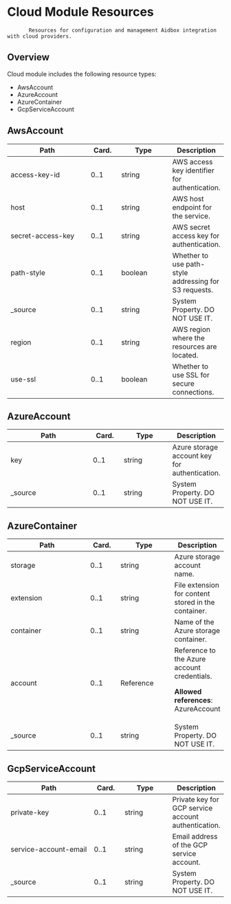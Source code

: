 # Cloud Module Resources


           Resources for configuration and management Aidbox integration with cloud providers.

 ## Overview

Cloud module includes the following resource types:

- AwsAccount
- AzureAccount
- AzureContainer
- GcpServiceAccount

## AwsAccount

<table>
<thead>
<tr>
<th width="290">Path</th>
<th width="70">Card.</th>
<th width="150">Type</th>
<th>Description</th>
</tr>
</thead>
<tbody>
<tr><td width="290">access-key-id</td><td width="70">0..1</td><td width="150">string</td><td>AWS access key identifier for authentication.</td></tr>
<tr><td width="290">host</td><td width="70">0..1</td><td width="150">string</td><td>AWS host endpoint for the service.</td></tr>
<tr><td width="290">secret-access-key</td><td width="70">0..1</td><td width="150">string</td><td>AWS secret access key for authentication.</td></tr>
<tr><td width="290">path-style</td><td width="70">0..1</td><td width="150">boolean</td><td>Whether to use path-style addressing for S3 requests.</td></tr>
<tr><td width="290">_source</td><td width="70">0..1</td><td width="150">string</td><td>System Property. DO NOT USE IT.</td></tr>
<tr><td width="290">region</td><td width="70">0..1</td><td width="150">string</td><td>AWS region where the resources are located.</td></tr>
<tr><td width="290">use-ssl</td><td width="70">0..1</td><td width="150">boolean</td><td>Whether to use SSL for secure connections.</td></tr></tbody>
</table>


## AzureAccount

<table>
<thead>
<tr>
<th width="290">Path</th>
<th width="70">Card.</th>
<th width="150">Type</th>
<th>Description</th>
</tr>
</thead>
<tbody>
<tr><td width="290">key</td><td width="70">0..1</td><td width="150">string</td><td>Azure storage account key for authentication.</td></tr>
<tr><td width="290">_source</td><td width="70">0..1</td><td width="150">string</td><td>System Property. DO NOT USE IT.</td></tr></tbody>
</table>


## AzureContainer

<table>
<thead>
<tr>
<th width="290">Path</th>
<th width="70">Card.</th>
<th width="150">Type</th>
<th>Description</th>
</tr>
</thead>
<tbody>
<tr><td width="290">storage</td><td width="70">0..1</td><td width="150">string</td><td>Azure storage account name.</td></tr>
<tr><td width="290">extension</td><td width="70">0..1</td><td width="150">string</td><td>File extension for content stored in the container.</td></tr>
<tr><td width="290">container</td><td width="70">0..1</td><td width="150">string</td><td>Name of the Azure storage container.</td></tr>
<tr><td width="290">account</td><td width="70">0..1</td><td width="150">Reference</td><td>Reference to the Azure account credentials. 

<strong>Allowed references</strong>: AzureAccount</td></tr>
<tr><td width="290">_source</td><td width="70">0..1</td><td width="150">string</td><td>System Property. DO NOT USE IT.</td></tr></tbody>
</table>


## GcpServiceAccount

<table>
<thead>
<tr>
<th width="290">Path</th>
<th width="70">Card.</th>
<th width="150">Type</th>
<th>Description</th>
</tr>
</thead>
<tbody>
<tr><td width="290">private-key</td><td width="70">0..1</td><td width="150">string</td><td>Private key for GCP service account authentication.</td></tr>
<tr><td width="290">service-account-email</td><td width="70">0..1</td><td width="150">string</td><td>Email address of the GCP service account.</td></tr>
<tr><td width="290">_source</td><td width="70">0..1</td><td width="150">string</td><td>System Property. DO NOT USE IT.</td></tr></tbody>
</table>

